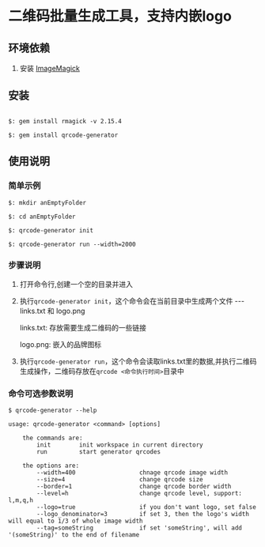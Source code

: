 # 二维码批量生成工具，支持内嵌logo

## 环境依赖

1. 安装 [ImageMagick](http://www.imagemagick.org/script/binary-releases.php)


## 安装

```text

$: gem install rmagick -v 2.15.4

$: gem install qrcode-generator
```

## 使用说明

### 简单示例
```text
$: mkdir anEmptyFolder

$: cd anEmptyFolder

$: qrcode-generator init

$: qrcode-generator run --width=2000

```

### 步骤说明

1. 打开命令行,创建一个空的目录并进入

2. 执行`qrcode-generator init`，这个命令会在当前目录中生成两个文件 --- links.txt 和 logo.png

      links.txt: 存放需要生成二维码的一些链接

      logo.png: 嵌入的品牌图标

3. 执行`qrcode-generator run`，这个命令会读取links.txt里的数据,并执行二维码生成操作，二维码存放在`qrcode <命令执行时间>`目录中

### 命令可选参数说明
```text
$ qrcode-generator --help

usage: qrcode-generator <command> [options]

    the commands are:
        init        init workspace in current directory
        run         start generator qrcodes

    the options are:
        --width=400                  chnage qrcode image width
        --size=4                     change qrcode size
        --border=1                   change qrcode border width
        --level=h                    change qrcode level, support: l,m,q,h
        --logo=true                  if you don't want logo, set false
        --logo_denominator=3         if set 3, then the logo's width will equal to 1/3 of whole image width
        --tag=someString             if set 'someString', will add '(someString)' to the end of filename

```

